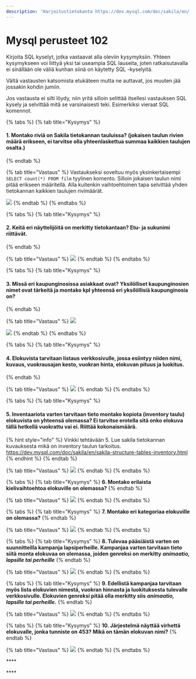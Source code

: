 ```yaml
---
description: 'Harjoitustietokanta https://dev.mysql.com/doc/sakila/en/'
---
```


# Mysql perusteet 102

Kirjoita SQL kyselyt, jotka vastaavat alla oleviin kysymyksiin. Yhteen kysymykseen voi liittyä yksi tai useampia SQL lauseita, joten ratkaisutavalla ei sinällään ole väliä kunhan siinä on käytetty SQL -kyselyitä.

Vältä vastausten katsomista etukäteen mutta ne auttavat, jos muuten jää jossakin kohdin jumiin.

Jos vastausta ei silti löydy, niin yritä silloin selittää itsellesi vastauksen SQL kysely ja selvittää mitä se varsinaisesti teki. Esimerkiksi vieraat SQL komennot.

{% tabs %}
{% tab title="Kysymys" %}
#### 1. Montako riviä on Sakila tietokannan tauluissa? \(jokaisen taulun rivien määrä erikseen, ei tarvitse olla yhteenlaskettua summaa kaikkien taulujen osalta.\)
{% endtab %}

{% tab title="Vastaus" %}
Vastaukseksi soveltuu myös yksinkertaisempi `SELECT count(*) FROM film` tyylinen komento. Silloin jokaisen taulun nimi pitää erikseen määritellä. Alla kuitenkin vaihtoehtoinen tapa selvittää yhden tietokannan kaikkien taulujen rivimäärät.

![](../.gitbook/assets/screenshot-2020-08-24-at-15.57.33.png)
{% endtab %}
{% endtabs %}

{% tabs %}
{% tab title="Kysymys" %}
#### 2. Keitä eri näyttelijöitä on merkitty tietokantaan? Etu- ja sukunimi riittävät.
{% endtab %}

{% tab title="Vastaus" %}
![](../.gitbook/assets/screenshot-2020-08-24-at-16.03.10.png)
{% endtab %}
{% endtabs %}

{% tabs %}
{% tab title="Kysymys" %}
#### 3. Missä eri kaupunginosissa asiakkaat ovat? Yksilölliset kaupunginosien nimet ovat tärkeitä ja montako kpl yhteensä eri yksilöllisiä kaupunginosia on? 
{% endtab %}

{% tab title="Vastaus" %}
![](../.gitbook/assets/screenshot-2020-08-24-at-16.05.14.png)

![](../.gitbook/assets/screenshot-2020-08-24-at-16.05.34.png)
{% endtab %}
{% endtabs %}

{% tabs %}
{% tab title="Kysymys" %}
#### 4. Elokuvista tarvitaan listaus verkkosivulle, jossa esiintyy niiden nimi, kuvaus, vuokrausajan kesto, vuokran hinta, elokuvan pituus ja luokitus.
{% endtab %}

{% tab title="Vastaus" %}
![](../.gitbook/assets/screenshot-2020-08-24-at-16.07.04.png)
{% endtab %}
{% endtabs %}

{% tabs %}
{% tab title="Kysymys" %}


#### **5. Inventaariota varten tarvitaan tieto montako kopiota \(inventory taulu\) elokuvista on yhteensä olemassa? Ei tarvitse erotella sitä onko elokuva tällä hetkellä vuokrattu vai ei. Riittää kokonaismäärä.**

{% hint style="info" %}
Vinkki tehtävään 5. Lue sakila tietokannan kuvauksesta mikä on inventory taulun tarkoitus. https://dev.mysql.com/doc/sakila/en/sakila-structure-tables-inventory.html
{% endhint %}
{% endtab %}

{% tab title="Vastaus" %}
![](../.gitbook/assets/screenshot-2020-08-24-at-16.08.35.png)
{% endtab %}
{% endtabs %}

{% tabs %}
{% tab title="Kysymys" %}
**6. Montako erilaista kielivaihtoehtoa elokuville on olemassa?**
{% endtab %}

{% tab title="Vastaus" %}
![](../.gitbook/assets/screenshot-2020-08-24-at-16.09.42.png)
{% endtab %}
{% endtabs %}

{% tabs %}
{% tab title="Kysymys" %}
**7. Montako eri kategoriaa elokuville on olemassa?**
{% endtab %}

{% tab title="Vastaus" %}
![](../.gitbook/assets/screenshot-2020-08-24-at-16.10.25.png)
{% endtab %}
{% endtabs %}

{% tabs %}
{% tab title="Kysymys" %}
**8. Tulevaa pääsiäistä varten on suunnitteilla kampanja lapsiperheille. Kampanjaa varten tarvitaan tieto siitä monta elokuvaa on olemassa, joiden genreksi on merkitty** _**animaatio, lapsille tai perheille**_
{% endtab %}

{% tab title="Vastaus" %}
![](../.gitbook/assets/screenshot-2020-08-24-at-16.13.06.png)
{% endtab %}
{% endtabs %}

{% tabs %}
{% tab title="Kysymys" %}
**9. Edellistä kampanjaa tarvitaan myös lista elokuvien nimestä, vuokran hinnasta ja luokituksesta tulevalle verkkosivulle. Elokuvien genreksi pitää olla merkitty siis** _**animaatio, lapsille tai perheille.**_
{% endtab %}

{% tab title="Vastaus" %}
![](../.gitbook/assets/screenshot-2020-08-24-at-16.13.56.png)
{% endtab %}
{% endtabs %}

{% tabs %}
{% tab title="Kysymys" %}
**10. Järjestelmä näyttää virhettä elokuvalle, jonka tunniste on 453? Mikä on tämän elokuvan nimi?**
{% endtab %}

{% tab title="Vastaus" %}
![](../.gitbook/assets/screenshot-2020-08-24-at-16.14.38.png)
{% endtab %}
{% endtabs %}

\*\*\*\*

\*\*\*\*

